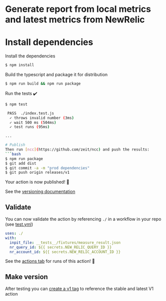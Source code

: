 
# Generate report from local metrics and latest metrics from NewRelic

# Install dependencies
Install the dependencies  
```bash
$ npm install
```

Build the typescript and package it for distribution
```bash
$ npm run build && npm run package
```

Run the tests :heavy_check_mark:  
```bash
$ npm test

 PASS  ./index.test.js
  ✓ throws invalid number (3ms)
  ✓ wait 500 ms (504ms)
  ✓ test runs (95ms)

...

# Publish 
Then run [ncc](https://github.com/zeit/ncc) and push the results:
```bash
$ npm run package
$ git add dist
$ git commit -a -m "prod dependencies"
$ git push origin releases/v1
```

Your action is now published! :rocket: 

See the [versioning documentation](https://github.com/actions/toolkit/blob/master/docs/action-versioning.md)

## Validate

You can now validate the action by referencing `./` in a workflow in your repo (see [test.yml](.github/workflows/test.yml))

```yaml
uses: ./
with:
  inpit_file: __tests__/fixtures/measure_result.json
  nr_query_id: ${{ secrets.NEW_RELIC_QUERY_ID }}
  nr_account_id: ${{ secrets.NEW_RELIC_ACCOUNT_ID }}
```

See the [actions tab](https://github.com/actions/typescript-action/actions) for runs of this action! :rocket:

## Make version 

After testing you can [create a v1 tag](https://github.com/actions/toolkit/blob/master/docs/action-versioning.md) to reference the stable and latest V1 action
